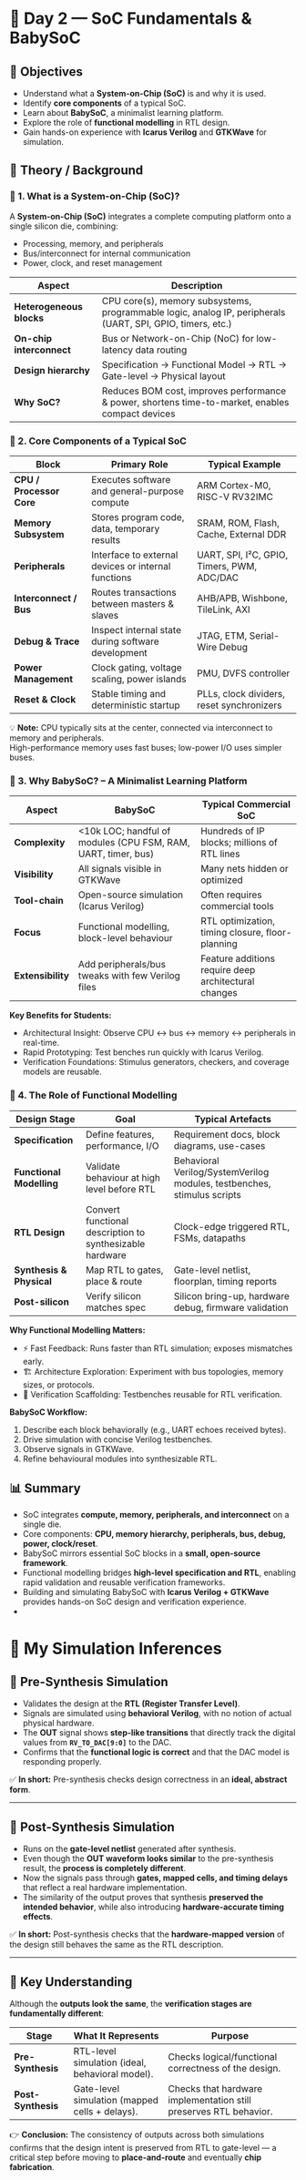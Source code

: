 # 📘 Day 2 — SoC Fundamentals & BabySoC

## 🎯 Objectives
- Understand what a **System-on-Chip (SoC)** is and why it is used.  
- Identify **core components** of a typical SoC.  
- Learn about **BabySoC**, a minimalist learning platform.  
- Explore the role of **functional modelling** in RTL design.  
- Gain hands-on experience with **Icarus Verilog** and **GTKWave** for simulation.  



## 📖 Theory / Background

### 🔹 1. What is a System-on-Chip (SoC)?
A **System-on-Chip (SoC)** integrates a complete computing platform onto a single silicon die, combining:  
- Processing, memory, and peripherals  
- Bus/interconnect for internal communication  
- Power, clock, and reset management  

| Aspect                | Description |
|------------------------|-------------|
| **Heterogeneous blocks** | CPU core(s), memory subsystems, programmable logic, analog IP, peripherals (UART, SPI, GPIO, timers, etc.) |
| **On-chip interconnect** | Bus or Network-on-Chip (NoC) for low-latency data routing |
| **Design hierarchy**     | Specification → Functional Model → RTL → Gate-level → Physical layout |
| **Why SoC?**            | Reduces BOM cost, improves performance & power, shortens time-to-market, enables compact devices |



### 🔹 2. Core Components of a Typical SoC

| Block                 | Primary Role                              | Typical Example |
|-----------------------|--------------------------------------------|-----------------|
| **CPU / Processor Core** | Executes software and general-purpose compute | ARM Cortex-M0, RISC-V RV32IMC |
| **Memory Subsystem**  | Stores program code, data, temporary results | SRAM, ROM, Flash, Cache, External DDR |
| **Peripherals**       | Interface to external devices or internal functions | UART, SPI, I²C, GPIO, Timers, PWM, ADC/DAC |
| **Interconnect / Bus**| Routes transactions between masters & slaves | AHB/APB, Wishbone, TileLink, AXI |
| **Debug & Trace**     | Inspect internal state during software development | JTAG, ETM, Serial-Wire Debug |
| **Power Management**  | Clock gating, voltage scaling, power islands | PMU, DVFS controller |
| **Reset & Clock**     | Stable timing and deterministic startup | PLLs, clock dividers, reset synchronizers |

💡 **Note:** CPU typically sits at the center, connected via interconnect to memory and peripherals.  
High-performance memory uses fast buses; low-power I/O uses simpler buses.  



### 🔹 3. Why BabySoC? – A Minimalist Learning Platform

| Aspect         | BabySoC                                      | Typical Commercial SoC |
|----------------|----------------------------------------------|-------------------------|
| **Complexity** | <10k LOC; handful of modules (CPU FSM, RAM, UART, timer, bus) | Hundreds of IP blocks; millions of RTL lines |
| **Visibility** | All signals visible in GTKWave               | Many nets hidden or optimized |
| **Tool-chain** | Open-source simulation (Icarus Verilog)      | Often requires commercial tools |
| **Focus**      | Functional modelling, block-level behaviour  | RTL optimization, timing closure, floor-planning |
| **Extensibility** | Add peripherals/bus tweaks with few Verilog files | Feature additions require deep architectural changes |

**Key Benefits for Students:**  
- Architectural Insight: Observe CPU ↔ bus ↔ memory ↔ peripherals in real-time.  
- Rapid Prototyping: Test benches run quickly with Icarus Verilog.  
- Verification Foundations: Stimulus generators, checkers, and coverage models are reusable.  



### 🔹 4. The Role of Functional Modelling

| Design Stage   | Goal                                    | Typical Artefacts |
|----------------|-----------------------------------------|-------------------|
| **Specification** | Define features, performance, I/O        | Requirement docs, block diagrams, use-cases |
| **Functional Modelling** | Validate behaviour at high level before RTL | Behavioral Verilog/SystemVerilog modules, testbenches, stimulus scripts |
| **RTL Design**   | Convert functional description to synthesizable hardware | Clock-edge triggered RTL, FSMs, datapaths |
| **Synthesis & Physical** | Map RTL to gates, place & route | Gate-level netlist, floorplan, timing reports |
| **Post-silicon** | Verify silicon matches spec | Silicon bring-up, hardware debug, firmware validation |

**Why Functional Modelling Matters:**  
- ⚡ Fast Feedback: Runs faster than RTL simulation; exposes mismatches early.  
- 🏗️ Architecture Exploration: Experiment with bus topologies, memory sizes, or protocols.  
- 🔁 Verification Scaffolding: Testbenches reusable for RTL verification.  

**BabySoC Workflow:**  
1. Describe each block behaviorally (e.g., UART echoes received bytes).  
2. Drive simulation with concise Verilog testbenches.  
3. Observe signals in GTKWave.  
4. Refine behavioural modules into synthesizable RTL.  


## 📊 Summary
- SoC integrates **compute, memory, peripherals, and interconnect** on a single die.  
- Core components: **CPU, memory hierarchy, peripherals, bus, debug, power, clock/reset**.  
- BabySoC mirrors essential SoC blocks in a **small, open-source framework**.  
- Functional modelling bridges **high-level specification and RTL**, enabling rapid validation and reusable verification frameworks.  
- Building and simulating BabySoC with **Icarus Verilog + GTKWave** provides hands-on SoC design and verification experience.
- 



# 📝 My Simulation Inferences  

## 🔹 Pre-Synthesis Simulation  

- Validates the design at the **RTL (Register Transfer Level)**.  
- Signals are simulated using **behavioral Verilog**, with no notion of actual physical hardware.  
- The **OUT** signal shows **step-like transitions** that directly track the digital values from **`RV_TO_DAC[9:0]`** to the DAC.  
- Confirms that the **functional logic is correct** and that the DAC model is responding properly.  

✅ **In short:** Pre-synthesis checks design correctness in an **ideal, abstract form**.  

---

## 🔹 Post-Synthesis Simulation  

- Runs on the **gate-level netlist** generated after synthesis.  
- Even though the **OUT waveform looks similar** to the pre-synthesis result, the **process is completely different**.  
- Now the signals pass through **gates, mapped cells, and timing delays** that reflect a real hardware implementation.  
- The similarity of the output proves that synthesis **preserved the intended behavior**, while also introducing **hardware-accurate timing effects**.  

✅ **In short:** Post-synthesis checks that the **hardware-mapped version** of the design still behaves the same as the RTL description.  

---

## 🔹 Key Understanding  

Although the **outputs look the same**, the **verification stages are fundamentally different**:  

| Stage             | What It Represents | Purpose |
|-------------------|--------------------|---------|
| **Pre-Synthesis** | RTL-level simulation (ideal, behavioral model). | Checks logical/functional correctness of the design. |
| **Post-Synthesis** | Gate-level simulation (mapped cells + delays). | Checks that hardware implementation still preserves RTL behavior. |

👉 **Conclusion:** The consistency of outputs across both simulations confirms that the design intent is preserved from RTL to gate-level — a critical step before moving to **place-and-route** and eventually **chip fabrication**.  

